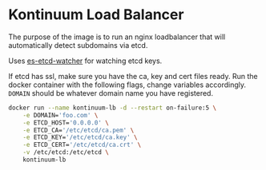 # Kontinuum Load Balancer

The purpose of the image is to run an nginx loadbalancer that will automatically detect subdomains via etcd.

Uses [es-etcd-watcher](https://github.com/esayemm/es-etcd-watcher) for watching etcd keys.

If etcd has ssl, make sure you have the ca, key and cert files ready. Run the docker container with the following flags, change variables accordingly. `DOMAIN` should be whatever domain name you have registered.

```sh
docker run --name kontinuum-lb -d --restart on-failure:5 \
	-e DOMAIN='foo.com' \
	-e ETCD_HOST='0.0.0.0' \
	-e ETCD_CA='/etc/etcd/ca.pem' \
	-e ETCD_KEY='/etc/etcd/ca.key' \
	-e ETCD_CERT='/etc/etcd/ca.crt' \
	-v /etc/etcd:/etc/etcd \
	kontinuum-lb
```